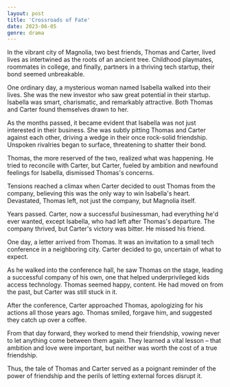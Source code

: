 ```yaml
---
layout: post
title: 'Crossroads of Fate'
date: 2023-06-05
genre: drama
---
```


In the vibrant city of Magnolia, two best friends, Thomas and Carter, lived lives as intertwined as the roots of an ancient tree. Childhood playmates, roommates in college, and finally, partners in a thriving tech startup, their bond seemed unbreakable.

One ordinary day, a mysterious woman named Isabella walked into their lives. She was the new investor who saw great potential in their startup. Isabella was smart, charismatic, and remarkably attractive. Both Thomas and Carter found themselves drawn to her.

As the months passed, it became evident that Isabella was not just interested in their business. She was subtly pitting Thomas and Carter against each other, driving a wedge in their once rock-solid friendship. Unspoken rivalries began to surface, threatening to shatter their bond.

Thomas, the more reserved of the two, realized what was happening. He tried to reconcile with Carter, but Carter, fueled by ambition and newfound feelings for Isabella, dismissed Thomas's concerns.

Tensions reached a climax when Carter decided to oust Thomas from the company, believing this was the only way to win Isabella's heart. Devastated, Thomas left, not just the company, but Magnolia itself.

Years passed. Carter, now a successful businessman, had everything he'd ever wanted, except Isabella, who had left after Thomas's departure. The company thrived, but Carter's victory was bitter. He missed his friend.

One day, a letter arrived from Thomas. It was an invitation to a small tech conference in a neighboring city. Carter decided to go, uncertain of what to expect.

As he walked into the conference hall, he saw Thomas on the stage, leading a successful company of his own, one that helped underprivileged kids access technology. Thomas seemed happy, content. He had moved on from the past, but Carter was still stuck in it.

After the conference, Carter approached Thomas, apologizing for his actions all those years ago. Thomas smiled, forgave him, and suggested they catch up over a coffee.

From that day forward, they worked to mend their friendship, vowing never to let anything come between them again. They learned a vital lesson – that ambition and love were important, but neither was worth the cost of a true friendship.

Thus, the tale of Thomas and Carter served as a poignant reminder of the power of friendship and the perils of letting external forces disrupt it.
